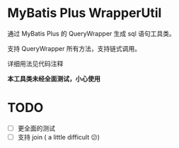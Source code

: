 # MyBatis Plus WrapperUtil


通过 MyBatis Plus 的 QueryWrapper 生成 sql 语句工具类。

支持 QueryWrapper 所有方法，支持链式调用。

详细用法见代码注释

**本工具类未经全面测试，小心使用**

# TODO

- [ ] 更全面的测试
- [ ] 支持 join ( a little difficult :confused:)